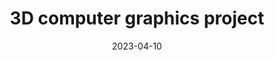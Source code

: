 ---
layout: distill
title: 3D computer graphics project
description: Personal project from the course INF443 at École Polytechnique
tags: polytechnique computer-graphics 3D
categories: final-project
giscus_comments: false
date: 2023-04-10
featured: false
thumbnail: assets/video/video.MOV
pretty_table: true
redirect: /assets/pdf/3D-report.pdf

# bibliography: ecDNA.bib

toc:
  - name: The gossip problem and gossip algorithms
    subsections:
      - name: The gossip problem

# Below is an example of injecting additional post-specific styles.
# If you use this post as a template, delete this _styles block.
# _styles: >
#   .fake-img {
#     background: #bbb;
#     border: 1px solid rgba(0, 0, 0, 0.1);
#     box-shadow: 0 0px 4px rgba(0, 0, 0, 0.1);
#     margin-bottom: 12px;
#   }
#   .fake-img p {
#     font-family: monospace;
#     color: white;
#     text-align: left;
#     margin: 12px 0;
#     text-align: center;
#     font-size: 16px;
#   }

---